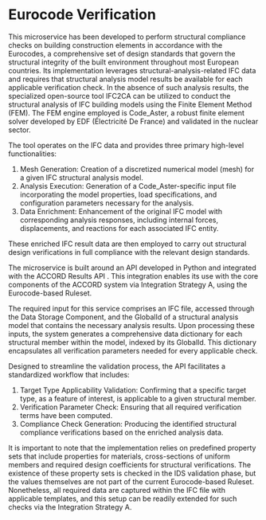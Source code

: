 # Eurocode Verification

This microservice has been developed to perform structural compliance checks on building construction elements in accordance with the Eurocodes, a comprehensive set of design standards that govern the structural integrity of the built environment throughout most European countries. Its implementation leverages structural-analysis-related IFC data and requires that structural analysis model results be available for each applicable verification check.
In the absence of such analysis results, the specialized open-source tool IFC2CA  can be utilized to conduct the structural analysis of IFC building models using the Finite Element Method (FEM). The FEM engine employed is Code_Aster, a robust finite element solver developed by EDF (Électricité De France) and validated in the nuclear sector. 

The tool operates on the IFC data and provides three primary high-level functionalities:

1. Mesh Generation: Creation of a discretized numerical model (mesh) for a given IFC structural analysis model.
2. Analysis Execution: Generation of a Code_Aster-specific input file incorporating the model properties, load specifications, and configuration parameters necessary for the analysis.
3. Data Enrichment: Enhancement of the original IFC model with corresponding analysis responses, including internal forces, displacements, and reactions for each associated IFC entity.

These enriched IFC result data are then employed to carry out structural design verifications in full compliance with the relevant design standards.

The microservice is built around an API developed in Python and integrated with the ACCORD Results API . This integration enables its use with the core components of the ACCORD system via Integration Strategy A, using the Eurocode-based Ruleset.

The required input for this service comprises an IFC file, accessed through the Data Storage Component, and the GlobalId of a structural analysis model that contains the necessary analysis results. Upon processing these inputs, the system generates a comprehensive data dictionary for each structural member within the model, indexed by its GlobalId. This dictionary encapsulates all verification parameters needed for every applicable check.

Designed to streamline the validation process, the API facilitates a standardized workflow that includes:

1. Target Type Applicability Validation: Confirming that a specific target type, as a feature of interest, is applicable to a given structural member.
2. Verification Parameter Check: Ensuring that all required verification terms have been computed.
3. Compliance Check Generation: Producing the identified structural compliance verifications based on the enriched analysis data.

It is important to note that the implementation relies on predefined property sets that include properties for materials, cross-sections of uniform members and required design coefficients for structural verifications. The existence of these property sets is checked in the IDS validation phase, but the values themselves are not part of the current Eurocode-based Ruleset. Nonetheless, all required data are captured within the IFC file with applicable templates, and this setup can be readily extended for such checks via the Integration Strategy A.
